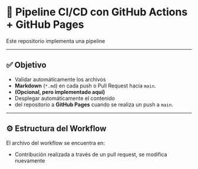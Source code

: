 # 🚀 Pipeline CI/CD con GitHub Actions + GitHub Pages

Este repositorio implementa una pipeline 

---

## ✅ Objetivo

- Validar automáticamente los archivos
- **Markdown** (`*.md`) en cada push o Pull Request hacia `main`.
- **(Opcional, pero implementado aquí)**
- Desplegar automáticamente el contenido
- del repositorio a **GitHub Pages** cuando se realiza un push a `main`.

---

## ⚙️ Estructura del Workflow

El archivo del workflow se encuentra en:

- Contribución realizada a través de un pull request, se modifica nuevamente
